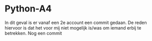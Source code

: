 # Python-A4
In dit geval is er vanaf een 2e account een commit gedaan.
De reden hiervoor is dat het voor mij niet mogelijk is/was om iemand erbij te betrekken.
Nog een commit
